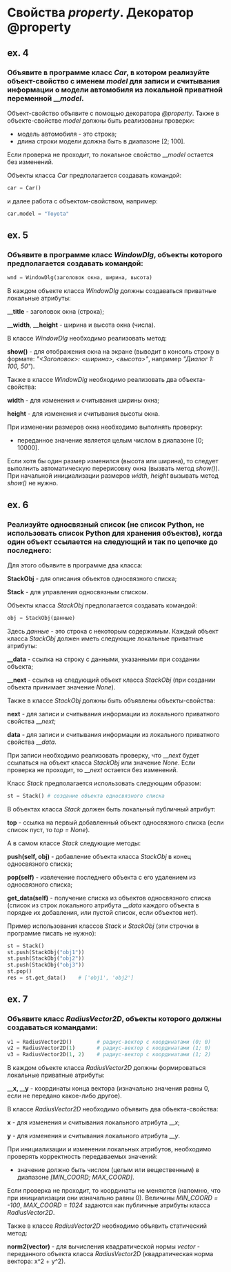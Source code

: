 # Свойства _property_. Декоратор @property

## ex. 4
### Объявите в программе класс _Car_, в котором реализуйте объект-свойство с именем _model_ для записи и считывания информации о модели автомобиля из локальной приватной переменной ___model_.

Объект-свойство объявите с помощью декоратора _@property_. Также в объекте-свойстве _model_ должны быть реализованы проверки:

- модель автомобиля - это строка;
- длина строки модели должна быть в диапазоне [2; 100].

Если проверка не проходит, то локальное свойство ___model_ остается без изменений.

Объекты класса _Car_ предполагается создавать командой:
```python
car = Car()
```
и далее работа с объектом-свойством, например:
```python
car.model = "Toyota"
```

## ex. 5
### Объявите в программе класс _WindowDlg_, объекты которого предполагается создавать командой:

```python
wnd = WindowDlg(заголовок окна, ширина, высота)
```

В каждом объекте класса _WindowDlg_ должны создаваться приватные локальные атрибуты:

**__title** - заголовок окна (строка);

**__width**, **__height** - ширина и высота окна (числа).

В классе _WindowDlg_ необходимо реализовать метод:

**show()** - для отображения окна на экране (выводит в консоль строку в формате: _"<Заголовок>: <ширина>, <высота>"_, например _"Диалог 1: 100, 50"_).

Также в классе _WindowDlg_ необходимо реализовать два объекта-свойства:

**width** - для изменения и считывания ширины окна;

**height** - для изменения и считывания высоты окна.

При изменении размеров окна необходимо выполнять проверку:

- переданное значение является целым числом в диапазоне [0; 10000].

Если хотя бы один размер изменился (высота или ширина), то следует выполнить автоматическую перерисовку окна (вызвать метод _show()_). 
При начальной инициализации размеров _width_, _height_ вызывать метод _show()_ не нужно.

## ex. 6
### Реализуйте односвязный список (не список Python, не использовать список Python для хранения объектов), когда один объект ссылается на следующий и так по цепочке до последнего:

Для этого объявите в программе два класса: 

**StackObj** - для описания объектов односвязного списка;

**Stack** - для управления односвязным списком.

Объекты класса _StackObj_ предполагается создавать командой:
```python
obj = StackObj(данные)
```

Здесь _данные_ - это строка с некоторым содержимым. Каждый объект класса _StackObj_ должен иметь следующие локальные приватные атрибуты:

**__data** - ссылка на строку с данными, указанными при создании объекта;

**__next** - ссылка на следующий объект класса _StackObj_ (при создании объекта принимает значение _None_).

Также в классе _StackObj_ должны быть объявлены объекты-свойства:

**next** - для записи и считывания информации из локального приватного свойства ___next_;

**data** - для записи и считывания информации из локального приватного свойства ___data_.

При записи необходимо реализовать проверку, что ___next_ будет ссылаться на объект класса _StackObj_ или значение _None_.
Если проверка не проходит, то ___next_ остается без изменений.

Класс _Stack_ предполагается использовать следующим образом:
```python
st = Stack() # создание объекта односвязного списка
```

В объектах класса _Stack_ должен быть локальный публичный атрибут:

**top** - ссылка на первый добавленный объект односвязного списка (если список пуст, то _top = None_).

А в самом классе _Stack_ следующие методы:

**push(self, obj)** - добавление объекта класса _StackObj_ в конец односвязного списка;

**pop(self)** - извлечение последнего объекта с его удалением из односвязного списка;

**get_data(self)** - получение списка из объектов односвязного списка (список из строк локального атрибута ___data_ каждого объекта в порядке их добавления, или пустой список, если объектов нет).

Пример использования классов _Stack_ и _StackObj_ (эти строчки в программе писать не нужно):

```python
st = Stack()
st.push(StackObj("obj1"))
st.push(StackObj("obj2"))
st.push(StackObj("obj3"))
st.pop()
res = st.get_data()    # ['obj1', 'obj2']
```

## ex. 7
### Объявите класс _RadiusVector2D_, объекты которого должны создаваться командами:

```python
v1 = RadiusVector2D()        # радиус-вектор с координатами (0; 0)
v2 = RadiusVector2D(1)       # радиус-вектор с координатами (1; 0)
v3 = RadiusVector2D(1, 2)    # радиус-вектор с координатами (1; 2)
```

В каждом объекте класса _RadiusVector2D_ должны формироваться локальные приватные атрибуты:

**__x, __y** - координаты конца вектора (изначально значения равны 0, если не передано какое-либо другое).

В классе _RadiusVector2D_ необходимо объявить два объекта-свойства:

**x** - для изменения и считывания локального атрибута ___x_;

**y** - для изменения и считывания локального атрибута ___y_.

При инициализации и изменении локальных атрибутов, необходимо проверять корректность передаваемых значений:

- значение должно быть числом (целым или вещественным) в диапазоне _[MIN_COORD; MAX_COORD]_.

Если проверка не проходит, то координаты не меняются (напомню, что при инициализации они изначально равны 0). Величины _MIN_COORD = -100_, _MAX_COORD = 1024_ задаются как публичные атрибуты класса _RadiusVector2D_.

Также в классе _RadiusVector2D_ необходимо объявить статический метод:

**norm2(vector)** - для вычисления квадратической нормы _vector_ - переданного объекта класса _RadiusVector2D_ (квадратическая норма вектора: x^2 + y^2).
